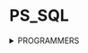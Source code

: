 # PS_SQL
<details>
<summary>PROGRAMMERS</summary>
<div markdown="1">       
<pre>
- <a href="https://school.programmers.co.kr/learn/courses/30/lessons/164673">조건에 부합하는 중고거래 댓글 조회하기</a>
- <a href="https://school.programmers.co.kr/learn/courses/30/lessons/164671">조회수가 가장 많은 중고거래 게시판의 첨부파일 조회하기</a>
- <a href="https://school.programmers.co.kr/learn/courses/30/lessons/151139">대여 횟수가 많은 자동차들의 월별 대여 횟수 구하기
- <a href="https://school.programmers.co.kr/learn/courses/30/lessons/157340">자동차 대여 기록에서 대여중 / 대여 가능 여부 구분하기
- <a href="https://school.programmers.co.kr/learn/courses/30/lessons/151138">자동차 대여 기록에서 장기/단기 대여 구분하기</a>
- <a href="https://school.programmers.co.kr/learn/courses/30/lessons/157342">자동차 평균 대여 기간 구하기</a>
- <a href="https://school.programmers.co.kr/learn/courses/30/lessons/131124">그룹별 조건에 맞는 식당 목록 출력하기</a>
- <a href="https://school.programmers.co.kr/learn/courses/30/lessons/59413">입양 시각 구하기(2)</a>
- <a href="https://school.programmers.co.kr/learn/courses/30/lessons/131537">오프라인/온라인 판매 데이터 통합하기</a>
- <a href="https://school.programmers.co.kr/learn/courses/30/lessons/133027">주문량이 많은 아이스크림들 조회하기</a>
</pre>
</div>
</details>